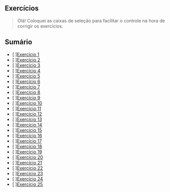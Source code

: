 ## Exercícios
> 
> Olá! Coloquei as caixas de seleção para facilitar o controle na hora de corrigir os exercícios.
>
## Sumário

- [ ][Exercício 1](./parte-1/ex01.py)
- [ ][Exercício 2](./parte-1/ex02.py)
- [ ][Exercício 3](./parte-1/ex03.py)
- [ ][Exercício 4](./parte-1/ex04.py)
- [ ][Exercício 5](./parte-1/ex05.py)
- [ ][Exercício 6](./parte-2/ex06_set.py)
- [ ][Exercício 7](./parte-2/ex07.py)
- [ ][Exercício 8](./parte-2/ex08.py)
- [ ][Exercício 9](./parte-2/ex09.py)
- [ ][Exercício 10](./parte-2/ex10.py)
- [ ][Exercício 11](./parte-2/ex11.py)
- [ ][Exercício 12](./parte-2/ex12_parsing.py)
- [ ][Exercício 13](./parte-2/ex13.py)
- [ ][Exercício 14](./parte-2/ex14.py)
- [ ][Exercício 15](./parte-2/ex15_classe.py)
- [ ][Exercício 16](./parte-2/ex16.py)
- [ ][Exercício 17](./parte-2/ex17.py)
- [ ][Exercício 18](./parte-2/ex18_dicionario.py)
- [ ][Exercício 19](./parte-2/ex19_mediana.py)
- [ ][Exercício 20](./parte-2/ex20.py)
- [ ][Exercício 21](./parte-3-poo/ex21_heranca.py)
- [ ][Exercício 22](./parte-3-poo/ex22_name-mangling.py)
- [ ][Exercício 23](./parte-3-poo/ex23.py)
- [ ][Exercício 24](./parte-3-poo/ex24.py)
- [ ][Exercício 25](./parte-3-poo/ex25.py)